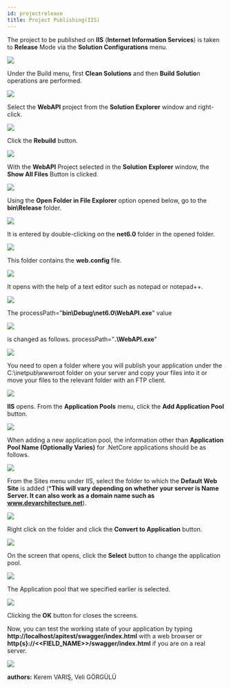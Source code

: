 ```yaml
---
id: projectrelease
title: Project Publishing(IIS)
---
```


The project to be published on **IIS** (**Internet Information Services**) is taken to **Release** Mode via the **Solution Configurations** menu.

![](./../media/image108.png)

Under the Build menu, first **Clean Solutions** and then **Build Solutio**n operations are performed.

![](./../media/image109.png)

Select the **WebAPI** project from the **Solution Explorer** window and right-click.

![](./../media/image110.png)

Click the **Rebuild** button.

![](./../media/image111.png)

With the **WebAPI** Project selected in the **Solution Explorer** window, the **Show All Files** Button is clicked.

![](./../media/image112.png)

Using the **Open Folder in File Explorer** option opened below, go to the **bin\Release** folder.

![](./../media/image113.png)

It is entered by double-clicking on the **net6.0** folder in the opened folder.

![](./../media/image114.png)

This folder contains the **web.config** file.

![](./../media/image115.png)

It opens with the help of a text editor such as notepad or notepad++.

![](./../media/image116.png)

The processPath="**bin\Debug\net6.0\WebAPI.exe**" value

![](./../media/image117.png)

is changed as follows. processPath="**.\WebAPI.exe**"

![](./../media/image118.png)

You need to open a folder where you will publish your application under the
C:\inetpub\wwwroot folder on your server and copy your files into it or move
your files to the relevant folder with an FTP client.

![](./../media/image119.png)

**IIS** opens. From the **Application Pools** menu, click the **Add Application Pool** button.

![](./../media/image120.png)

When adding a new application pool, the information other than
**Application Pool Name (Optionally Varies)** for .NetCore applications should be as follows.

![](./../media/image121.png)

From the Sites menu under IIS, select the folder to which the **Default Web Site** is added 
(***This will vary depending on whether your server is Name Server. It can also work as a domain name such as www.devarchitecture.net**).

![](./../media/image122.png)

Right click on the folder and click the **Convert to Application** button.

![](./../media/image123.png)

On the screen that opens, click the **Select** button to change the application pool.

![](./../media/image124.png)

The Application pool that we specified earlier is selected.

![](./../media/image125.png)

Clicking the **OK** button for closes the screens.

Now, you can test the working state of your application by typing **http://localhost/apitest/swagger/index.html** with a web browser or
**http{s}://<<FIELD_NAME>>/swagger/index.html** if you are on a real server.

![](./../media/image126.png)

**authors:** Kerem VARIŞ, Veli GÖRGÜLÜ